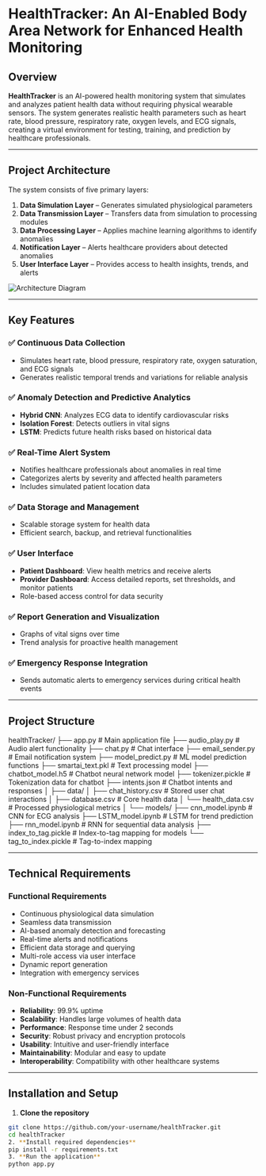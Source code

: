 # HealthTracker: An AI-Enabled Body Area Network for Enhanced Health Monitoring

## Overview

**HealthTracker** is an AI-powered health monitoring system that simulates and analyzes patient health data without requiring physical wearable sensors. The system generates realistic health parameters such as heart rate, blood pressure, respiratory rate, oxygen levels, and ECG signals, creating a virtual environment for testing, training, and prediction by healthcare professionals.

---

## Project Architecture

The system consists of five primary layers:

1. **Data Simulation Layer** – Generates simulated physiological parameters  
2. **Data Transmission Layer** – Transfers data from simulation to processing modules  
3. **Data Processing Layer** – Applies machine learning algorithms to identify anomalies  
4. **Notification Layer** – Alerts healthcare providers about detected anomalies  
5. **User Interface Layer** – Provides access to health insights, trends, and alerts  

![Architecture Diagram](https://via.placeholder.com/800x500?text=HealthTracker+Architecture+Diagram)

---

## Key Features

### ✅ Continuous Data Collection
- Simulates heart rate, blood pressure, respiratory rate, oxygen saturation, and ECG signals  
- Generates realistic temporal trends and variations for reliable analysis

### ✅ Anomaly Detection and Predictive Analytics
- **Hybrid CNN**: Analyzes ECG data to identify cardiovascular risks  
- **Isolation Forest**: Detects outliers in vital signs  
- **LSTM**: Predicts future health risks based on historical data

### ✅ Real-Time Alert System
- Notifies healthcare professionals about anomalies in real time  
- Categorizes alerts by severity and affected health parameters  
- Includes simulated patient location data

### ✅ Data Storage and Management
- Scalable storage system for health data  
- Efficient search, backup, and retrieval functionalities

### ✅ User Interface
- **Patient Dashboard**: View health metrics and receive alerts  
- **Provider Dashboard**: Access detailed reports, set thresholds, and monitor patients  
- Role-based access control for data security

### ✅ Report Generation and Visualization
- Graphs of vital signs over time  
- Trend analysis for proactive health management

### ✅ Emergency Response Integration
- Sends automatic alerts to emergency services during critical health events

---

## Project Structure

healthTracker/
├── app.py # Main application file
├── audio_play.py # Audio alert functionality
├── chat.py # Chat interface
├── email_sender.py # Email notification system
├── model_predict.py # ML model prediction functions
├── smartai_text.pkl # Text processing model
├── chatbot_model.h5 # Chatbot neural network model
├── tokenizer.pickle # Tokenization data for chatbot
├── intents.json # Chatbot intents and responses
│
├── data/
│ ├── chat_history.csv # Stored user chat interactions
│ ├── database.csv # Core health data
│ └── health_data.csv # Processed physiological metrics
│
└── models/
├── cnn_model.ipynb # CNN for ECG analysis
├── LSTM_model.ipynb # LSTM for trend prediction
├── rnn_model.ipynb # RNN for sequential data analysis
├── index_to_tag.pickle # Index-to-tag mapping for models
└── tag_to_index.pickle # Tag-to-index mapping


---

## Technical Requirements

### Functional Requirements
- Continuous physiological data simulation  
- Seamless data transmission  
- AI-based anomaly detection and forecasting  
- Real-time alerts and notifications  
- Efficient data storage and querying  
- Multi-role access via user interface  
- Dynamic report generation  
- Integration with emergency services

### Non-Functional Requirements
- **Reliability**: 99.9% uptime  
- **Scalability**: Handles large volumes of health data  
- **Performance**: Response time under 2 seconds  
- **Security**: Robust privacy and encryption protocols  
- **Usability**: Intuitive and user-friendly interface  
- **Maintainability**: Modular and easy to update  
- **Interoperability**: Compatibility with other healthcare systems

---

## Installation and Setup

1. **Clone the repository**
```bash
git clone https://github.com/your-username/healthTracker.git
cd healthTracker
2. **Install required dependencies**
pip install -r requirements.txt
3. **Run the application**
python app.py


